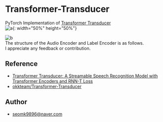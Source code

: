 # Transformer-Transducer
PyTorch Implementation of [Transformer Transducer](https://arxiv.org/abs/2002.02562)  
![a](https://user-images.githubusercontent.com/54731898/108169681-6025d280-713c-11eb-9dd7-ac05344582de.PNG){: width="50%" height="50%"} 


![b](https://user-images.githubusercontent.com/54731898/108169684-6156ff80-713c-11eb-9469-80820d91c365.PNG)   
The structure of the Audio Encoder and Label Encoder is as follows.  
I appreciate any feedback or contribution.  
## Reference

- [Transformer Transducer: A Streamable Speech Recognition Model with Transformer Encoders and RNN-T Loss](https://arxiv.org/abs/2002.02562)
- [okkteam/Transformer-Transducer](https://github.com/okkteam/Transformer-Transducer)

## Author
- seomk9896@naver.com
